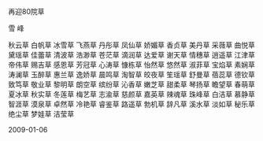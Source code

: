 再迎80院草

雪 峰


秋云草 白帆草 冰雪草 飞燕草 丹彤草 凤仙草 娇媚草 香贞草
美丹草 采薇草 曲悦草 黛瑶草 佳蕾草 清波草 浩渺草 苍茫草
滴润草 达爱草 谢天草 情穗草 逍遥草 江津草 帝伟草 赐吉草
感恩草 芳冠草 心涛草 慷栋草 怡然草 悠然草 淑菲草 宝焰草
素娴草 涛澜草 玉醉草 惠兰草 逸娇草 晨鸣草 淘智草 皎夜草
笙瑶草 舒曼草 蓓蕊草 德钦草 致笃草 敬业草 黎明草 朗空草
缤纷草 沁香草 嫩芝草 甜柔草 琴扬草 瞻望草 春萌草 夏冰草
秋实草 冬莲草 梅艺草 志渝草 慈颜草 嘉英草 辣魂草 珠峰草
白洁草 慕静草 智涯草 漠泉草 卓然草 冷艳草 睿鉴草 路遥草
勃机草 辞凡草 溪水草 淡如草 秘乐草 绝尘草 梦娃草 洁莹草

2009-01-06
 



